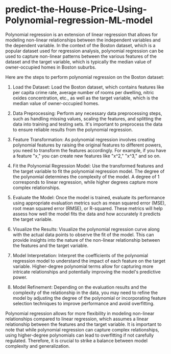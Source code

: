 # predict-the-House-Price-Using-Polynomial-regression-ML-model



Polynomial regression is an extension of linear regression that allows for modeling non-linear relationships between the independent variables and the dependent variable. In the context of the Boston dataset, which is a popular dataset used for regression analysis, polynomial regression can be used to capture non-linear patterns between the various features of the dataset and the target variable, which is typically the median value of owner-occupied homes in Boston suburbs.

Here are the steps to perform polynomial regression on the Boston dataset:

1. Load the Dataset: Load the Boston dataset, which contains features like per capita crime rate, average number of rooms per dwelling, nitric oxides concentration, etc., as well as the target variable, which is the median value of owner-occupied homes.

2. Data Preprocessing: Perform any necessary data preprocessing steps, such as handling missing values, scaling the features, and splitting the data into training and testing sets. It's important to preprocess the data to ensure reliable results from the polynomial regression.

3. Feature Transformation: As polynomial regression involves creating polynomial features by raising the original features to different powers, you need to transform the features accordingly. For example, if you have a feature "x," you can create new features like "x^2," "x^3," and so on.

4. Fit the Polynomial Regression Model: Use the transformed features and the target variable to fit the polynomial regression model. The degree of the polynomial determines the complexity of the model. A degree of 1 corresponds to linear regression, while higher degrees capture more complex relationships.

5. Evaluate the Model: Once the model is trained, evaluate its performance using appropriate evaluation metrics such as mean squared error (MSE), root mean squared error (RMSE), or R-squared. These metrics will help assess how well the model fits the data and how accurately it predicts the target variable.

6. Visualize the Results: Visualize the polynomial regression curve along with the actual data points to observe the fit of the model. This can provide insights into the nature of the non-linear relationship between the features and the target variable.

7. Model Interpretation: Interpret the coefficients of the polynomial regression model to understand the impact of each feature on the target variable. Higher-degree polynomial terms allow for capturing more intricate relationships and potentially improving the model's predictive power.

8. Model Refinement: Depending on the evaluation results and the complexity of the relationship in the data, you may need to refine the model by adjusting the degree of the polynomial or incorporating feature selection techniques to improve performance and avoid overfitting.

Polynomial regression allows for more flexibility in modeling non-linear relationships compared to linear regression, which assumes a linear relationship between the features and the target variable. It is important to note that while polynomial regression can capture complex relationships, using higher-degree polynomials can lead to overfitting if not carefully regulated. Therefore, it is crucial to strike a balance between model complexity and generalization.
